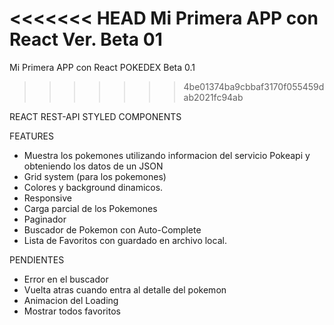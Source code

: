 <<<<<<< HEAD
Mi Primera APP con React Ver. Beta 01
=======
Mi Primera APP con React POKEDEX Beta 0.1
>>>>>>> 4be01374ba9cbbaf3170f055459dab2021fc94ab

REACT 
REST-API 
STYLED COMPONENTS


FEATURES

 - Muestra los pokemones utilizando informacion del servicio Pokeapi y obteniendo los datos de un JSON
 - Grid system (para los pokemones)
 - Colores y background dinamicos.
 - Responsive
 - Carga parcial de los Pokemones
 - Paginador
 - Buscador de Pokemon con Auto-Complete
 - Lista de Favoritos con guardado en archivo local.

PENDIENTES

- Error en el buscador
- Vuelta atras cuando entra al detalle del pokemon
- Animacion del Loading
- Mostrar todos favoritos


